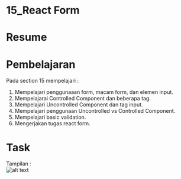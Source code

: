 # 15_React Form

# Resume

# Pembelajaran
Pada section 15 mempelajari :  
1. Mempelajari penggunaaan form, macam form, dan elemen input.  
2. Mempelajarai Controlled Component dan beberapa tag.     
3. Mempelajari Uncontrolled Component dan tag input.  
4. Mempelajari penggunaan Uncontrolled vs Controlled Component.  
5. Mempelajari basic validation.  
6. Mengerjakan tugas react form.  

# Task
Tampilan :  
![alt text]()